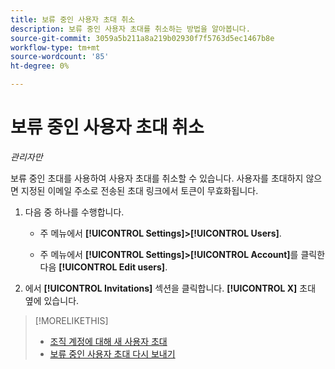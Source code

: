 ```yaml
---
title: 보류 중인 사용자 초대 취소
description: 보류 중인 사용자 초대를 취소하는 방법을 알아봅니다.
source-git-commit: 3059a5b211a8a219b02930f7f5763d5ec1467b8e
workflow-type: tm+mt
source-wordcount: '85'
ht-degree: 0%

---
```


# 보류 중인 사용자 초대 취소

*관리자만*

보류 중인 초대를 사용하여 사용자 초대를 취소할 수 있습니다. 사용자를 초대하지 않으면 지정된 이메일 주소로 전송된 초대 링크에서 토큰이 무효화됩니다.

1. 다음 중 하나를 수행합니다.

   * 주 메뉴에서 **[!UICONTROL Settings]>[!UICONTROL Users]**.

   * 주 메뉴에서 **[!UICONTROL Settings]>[!UICONTROL Account]**&#x200B;를 클릭한 다음 **[!UICONTROL Edit users]**.

1. 에서 **[!UICONTROL Invitations]** 섹션을 클릭합니다. **[!UICONTROL X]** 초대 옆에 있습니다.

>[!MORELIKETHIS]
>
>* [조직 계정에 대해 새 사용자 초대](user-invite.md)
>* [보류 중인 사용자 초대 다시 보내기](user-resend-invite.md)


<!-- >* [Edit User Permissions or Delete a User](user-edit.md) -->
